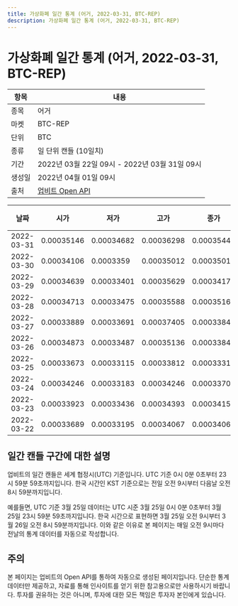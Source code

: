 ```yaml
---
title: 가상화폐 일간 통계 (어거, 2022-03-31, BTC-REP)
description: 가상화폐 일간 통계 (어거, 2022-03-31, BTC-REP)
---
```



가상화폐 일간 통계 (어거, 2022-03-31, BTC-REP)
===

|항목|내용|
|--|--|
|종목|어거|
|마켓|BTC-REP|
|단위|BTC|
|종류|일 단위 캔들 (10일치)|
|기간|2022년 03월 22일 09시 - 2022년 03월 31일 09시|
|생성일|2022년 04월 01일 09시|
|출처|[업비트 Open API](https://docs.upbit.com)|


|날짜|시가|저가|고가|종가|비고|
|--|--|--|--|--|--|
|2022-03-31|0.00035146|0.00034682|0.00036298|0.00035443|    |
|2022-03-30|0.00034106|0.0003359|0.00035012|0.0003501|    |
|2022-03-29|0.00034639|0.00033401|0.00035629|0.00034177|    |
|2022-03-28|0.00034713|0.00033475|0.00035588|0.00035162|    |
|2022-03-27|0.00033889|0.00033691|0.00037405|0.00033846|    |
|2022-03-26|0.00034873|0.00033487|0.00035136|0.00033843|    |
|2022-03-25|0.00033673|0.00033115|0.00033812|0.00033314|    |
|2022-03-24|0.00034246|0.00033183|0.00034246|0.00033704|    |
|2022-03-23|0.00033923|0.00033436|0.00034393|0.00034154|    |
|2022-03-22|0.00033689|0.00033195|0.00034067|0.00034067|    |


일간 캔들 구간에 대한 설명
---


업비트의 일간 캔들은 세계 협정시(UTC) 기준입니다. 
UTC 기준 0시 0분 0초부터 23시 59분 59초까지입니다. 
한국 시간인 KST 기준으로는 전일 오전 9시부터 다음날 오전 8시 59분까지입니다. 


예를들면, UTC 기준 3월 25일 데이터는 UTC 시준 3월 25일 0시 0분 0초부터 3월 25일 23시 59분 59초까지입니다. 
한국 시간으로 표현하면 3월 25일 오전 9시부터 3월 26일 오전 8시 59분까지입니다. 
이와 같은 이유로 본 페이지는 매일 오전 9시마다 전날의 통계 데이터를 자동으로 작성합니다. 


주의
---


본 페이지는 업비트의 Open API를 통하여 자동으로 생성된 페이지입니다. 
단순한 통계 데이터만 제공하고, 자료를 통해 인사이트를 얻기 위한 참고용으로만 사용하시기 바랍니다. 
투자를 권유하는 것은 아니며, 투자에 대한 모든 책임은 투자자 본인에게 있습니다. 
